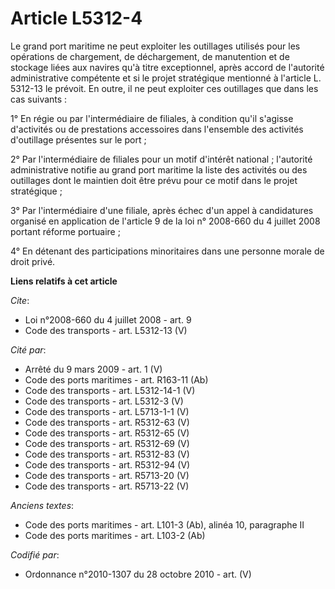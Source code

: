 # Article L5312-4

Le grand port maritime ne peut exploiter les outillages utilisés pour les opérations de chargement, de déchargement, de
manutention et de stockage liées aux navires qu'à titre exceptionnel, après accord de l'autorité administrative compétente et
si le projet stratégique mentionné à l'article L. 5312-13 le prévoit. En outre, il ne peut exploiter ces outillages que dans
les cas suivants : 

1° En régie ou par l'intermédiaire de filiales, à condition qu'il s'agisse d'activités ou de prestations accessoires dans
l'ensemble des activités d'outillage présentes sur le port ; 

2° Par l'intermédiaire de filiales pour un motif d'intérêt national ; l'autorité administrative notifie au grand port
maritime la liste des activités ou des outillages dont le maintien doit être prévu pour ce motif dans le projet
stratégique ; 

3° Par l'intermédiaire d'une filiale, après échec d'un appel à candidatures organisé en application de l'article 9 de la loi
n° 2008-660 du 4 juillet 2008 portant réforme portuaire ; 

4° En détenant des participations minoritaires dans une personne morale de droit privé.

**Liens relatifs à cet article**

_Cite_:

  - Loi n°2008-660 du 4 juillet 2008 - art. 9
  - Code des transports - art. L5312-13 (V)

_Cité par_:

  - Arrêté du 9 mars 2009 - art. 1 (V)
  - Code des ports maritimes - art. R163-11 (Ab)
  - Code des transports - art. L5312-14-1 (V)
  - Code des transports - art. L5312-3 (V)
  - Code des transports - art. L5713-1-1 (V)
  - Code des transports - art. R5312-63 (V)
  - Code des transports - art. R5312-65 (V)
  - Code des transports - art. R5312-69 (V)
  - Code des transports - art. R5312-83 (V)
  - Code des transports - art. R5312-94 (V)
  - Code des transports - art. R5713-20 (V)
  - Code des transports - art. R5713-22 (V)

_Anciens textes_:

  - Code des ports maritimes - art. L101-3 (Ab), alinéa 10, paragraphe II
  - Code des ports maritimes - art. L103-2 (Ab)

_Codifié par_:

  - Ordonnance n°2010-1307 du 28 octobre 2010 - art. (V)
